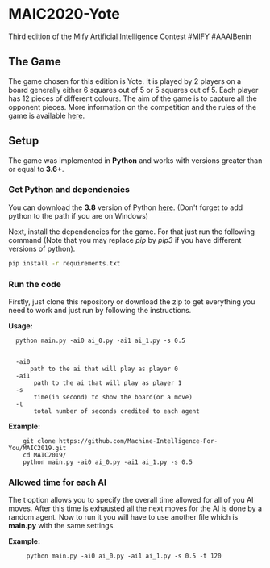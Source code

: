 # MAIC2020-Yote
Third edition of the Mify Artificial Intelligence Contest #MIFY #AAAIBenin



## The Game

The game chosen for this edition is Yote. It is played by 2 players on a board generally either 6 squares out of 5 or 5
squares out of 5. Each player has 12 pieces of different colours. The aim of the game is to capture all the opponent 
pieces. More information on the competition and the rules of the game is available [here](https://maic.mify-ai.com/maic2019).

## Setup

The game was implemented in **Python** and works with versions greater than or equal to **3.6+**.

### Get Python and dependencies


You can download the **3.8** version of Python [here](https://www.python.org/downloads/).
(Don't forget to add python to the path if you are on Windows)

Next, install the dependencies for the game. For that just run the following command (Note that you may replace *pip* by *pip3* if you have different versions of python).


```bash
pip install -r requirements.txt
```

### Run the code

Firstly, just clone this repository or download the zip to get everything you need to work and just run by following the instructions.


**Usage:**

      python main.py -ai0 ai_0.py -ai1 ai_1.py -s 0.5


      -ai0 
          path to the ai that will play as player 0
      -ai1 
           path to the ai that will play as player 1
      -s 
           time(in second) to show the board(or a move)
      -t
           total number of seconds credited to each agent


**Example:**

        git clone https://github.com/Machine-Intelligence-For-You/MAIC2019.git
        cd MAIC2019/
        python main.py -ai0 ai_0.py -ai1 ai_1.py -s 0.5



### Allowed time for each AI
The t option allows you to specify the overall time allowed for all of you AI moves. After this time is exhausted all the next moves for the AI is done by a random agent.
Now to run it you will have to use another file which is **main.py** with the same settings.

**Example:**

         python main.py -ai0 ai_0.py -ai1 ai_1.py -s 0.5 -t 120
